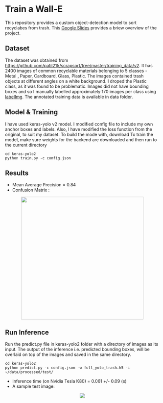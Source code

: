 # Train a Wall-E
This repository provides a custom object-detection model to sort recyclabes from trash. This [Google Slides](https://docs.google.com/presentation/d/1zeNFiWiGkVjS7e59hS5mzyFpvdS8Ayi5G3jqLYzYhPY/edit?usp=sharing) provides a briew overview of the project.
 
## Dataset
The dataset was obtained from <https://github.com/patil215/scrapsort/tree/master/training_data/v2>. It has 2400 images of common recyclable materials belonging to 5 classes - Metal , Paper, Cardboard, Glass, Plastic. The images contained trash objects at different angles on a white background. I droped the Plastic class, as it was found to be problematic.  Images did not have bounding boxes and so I manually labelled approximately 170 images per class using [labelImg](https://github.com/tzutalin/labelImg). The annotated training data is available in data folder. 

## Model & Training
I have used keras-yolo v2 model. I modified config file to include my own anchor boxes and labels. Also, I have modified the loss function from the original, to suit my dataset. To build the mode with, download  To train the model, make sure weights for the backend are downloaded and then run 
 to the current directory
``` 
cd keras-yolo2
python train.py -c config.json
```

## Results
- Mean Average Precision = 0.84
- Confusion Matrix :
<p align="center">
 <img src="https://github.com/h2017/QuickDetection/blob/dev-data_pipeline-Sep_17_2018/ConfusionMatrix.png" width="400"> </p>


## Run Inference
Run the predict.py file in keras-yolo2 folder with a directory of images as its input. The output of the inference i.e. predicted bounding boxes, will be overlaid on top of the images and saved in the same directory.
```
cd keras-yolo2
python predict.py -c config.json -w full_yolo_trash.h5 -i ~/data/processed/test/
```
- Inference time (on Nvidia Tesla K80) = 0.061 +/- 0.09  (s)
- A sample test image: 
<p align="center">
 <img src="https://github.com/h2017/QuickDetection/blob/dev-data_pipeline-Sep_17_2018/SampleInferenceOutput.png"> </p>

